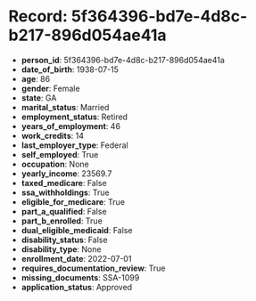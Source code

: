 # Record: 5f364396-bd7e-4d8c-b217-896d054ae41a

- **person_id**: 5f364396-bd7e-4d8c-b217-896d054ae41a
- **date_of_birth**: 1938-07-15
- **age**: 86
- **gender**: Female
- **state**: GA
- **marital_status**: Married
- **employment_status**: Retired
- **years_of_employment**: 46
- **work_credits**: 14
- **last_employer_type**: Federal
- **self_employed**: True
- **occupation**: None
- **yearly_income**: 23569.7
- **taxed_medicare**: False
- **ssa_withholdings**: True
- **eligible_for_medicare**: True
- **part_a_qualified**: False
- **part_b_enrolled**: True
- **dual_eligible_medicaid**: False
- **disability_status**: False
- **disability_type**: None
- **enrollment_date**: 2022-07-01
- **requires_documentation_review**: True
- **missing_documents**: SSA-1099
- **application_status**: Approved